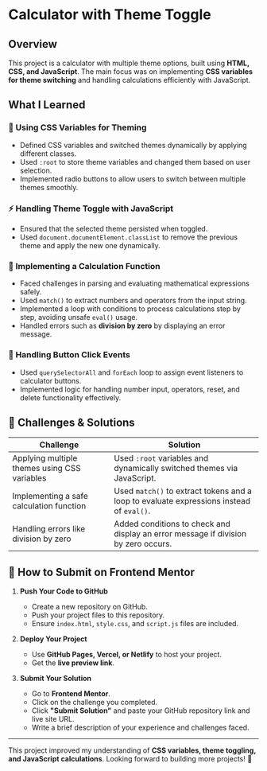 # Calculator with Theme Toggle

## Overview
This project is a calculator with multiple theme options, built using **HTML, CSS, and JavaScript**. The main focus was on implementing **CSS variables for theme switching** and handling calculations efficiently with JavaScript.

## What I Learned

### 🎨 Using CSS Variables for Theming
- Defined CSS variables and switched themes dynamically by applying different classes.
- Used `:root` to store theme variables and changed them based on user selection.
- Implemented radio buttons to allow users to switch between multiple themes smoothly.

### ⚡ Handling Theme Toggle with JavaScript
- Ensured that the selected theme persisted when toggled.
- Used `document.documentElement.classList` to remove the previous theme and apply the new one dynamically.

### 🧮 Implementing a Calculation Function
- Faced challenges in parsing and evaluating mathematical expressions safely.
- Used `match()` to extract numbers and operators from the input string.
- Implemented a loop with conditions to process calculations step by step, avoiding unsafe `eval()` usage.
- Handled errors such as **division by zero** by displaying an error message.

### 🎯 Handling Button Click Events
- Used `querySelectorAll` and `forEach` loop to assign event listeners to calculator buttons.
- Implemented logic for handling number input, operators, reset, and delete functionality effectively.

## 🚀 Challenges & Solutions
| Challenge | Solution |
|-----------|----------|
| Applying multiple themes using CSS variables | Used `:root` variables and dynamically switched themes via JavaScript. |
| Implementing a safe calculation function | Used `match()` to extract tokens and a loop to evaluate expressions instead of `eval()`. |
| Handling errors like division by zero | Added conditions to check and display an error message if division by zero occurs. |

## 📌 How to Submit on Frontend Mentor
1. **Push Your Code to GitHub**
   - Create a new repository on GitHub.
   - Push your project files to this repository.
   - Ensure `index.html`, `style.css`, and `script.js` files are included.

2. **Deploy Your Project**
   - Use **GitHub Pages, Vercel, or Netlify** to host your project.
   - Get the **live preview link**.

3. **Submit Your Solution**
   - Go to **Frontend Mentor**.
   - Click on the challenge you completed.
   - Click **"Submit Solution"** and paste your GitHub repository link and live site URL.
   - Write a brief description of your experience and challenges faced.

---

This project improved my understanding of **CSS variables, theme toggling, and JavaScript calculations**. Looking forward to building more projects! 🚀  

